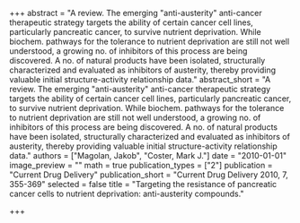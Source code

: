 +++
abstract = "A review.  The emerging \"anti-austerity\" anti-cancer therapeutic strategy targets the ability of certain cancer cell lines, particularly pancreatic cancer, to survive nutrient deprivation.  While biochem. pathways for the tolerance to nutrient deprivation are still not well understood, a growing no. of inhibitors of this process are being discovered.  A no. of natural products have been isolated, structurally characterized and evaluated as inhibitors of austerity, thereby providing valuable initial structure-activity relationship data."
abstract_short = "A review.  The emerging \"anti-austerity\" anti-cancer therapeutic strategy targets the ability of certain cancer cell lines, particularly pancreatic cancer, to survive nutrient deprivation.  While biochem. pathways for the tolerance to nutrient deprivation are still not well understood, a growing no. of inhibitors of this process are being discovered.  A no. of natural products have been isolated, structurally characterized and evaluated as inhibitors of austerity, thereby providing valuable initial structure-activity relationship data."
authors = ["Magolan, Jakob", "Coster, Mark J."]
date = "2010-01-01"
image_preview = ""
math = true
publication_types = ["2"]
publication = "Current Drug Delivery"
publication_short = "Current Drug Delivery 2010, 7, 355-369"
selected = false
title = "Targeting the resistance of pancreatic cancer cells to nutrient deprivation: anti-austerity compounds."


+++